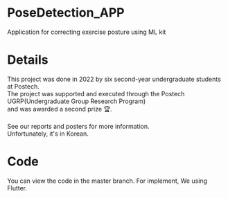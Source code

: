 # PoseDetection_APP
Application for correcting exercise posture using ML kit

# Details
This project was done in 2022 by six second-year undergraduate students at Postech. <br>
The project was supported and executed through the Postech UGRP(Undergraduate Group Research Program) <br>
and was awarded a second prize :trophy:. <br><br>
See our reports and posters for more information. <br> 
Unfortunately, it's in Korean. 

# Code
You can view the code in the master branch. 
For implement, We using Flutter. 
